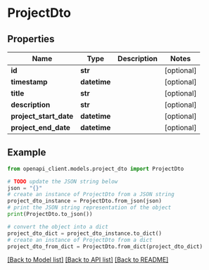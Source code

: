 # ProjectDto


## Properties

Name | Type | Description | Notes
------------ | ------------- | ------------- | -------------
**id** | **str** |  | [optional] 
**timestamp** | **datetime** |  | [optional] 
**title** | **str** |  | [optional] 
**description** | **str** |  | [optional] 
**project_start_date** | **datetime** |  | [optional] 
**project_end_date** | **datetime** |  | [optional] 

## Example

```python
from openapi_client.models.project_dto import ProjectDto

# TODO update the JSON string below
json = "{}"
# create an instance of ProjectDto from a JSON string
project_dto_instance = ProjectDto.from_json(json)
# print the JSON string representation of the object
print(ProjectDto.to_json())

# convert the object into a dict
project_dto_dict = project_dto_instance.to_dict()
# create an instance of ProjectDto from a dict
project_dto_from_dict = ProjectDto.from_dict(project_dto_dict)
```
[[Back to Model list]](../README.md#documentation-for-models) [[Back to API list]](../README.md#documentation-for-api-endpoints) [[Back to README]](../README.md)


